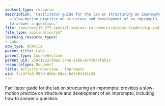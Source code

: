 ```yaml
---
content_type: resource
description: 'Facilitator guide for the lab on structuring an impromptu: provides
  a slow-motion practice on structure and development of an impromptu, including how
  to answer a question.'
file: /courses/15-277-special-seminar-in-communications-leadership-and-personal-effectiveness-coaching-fall-2008/fcc3ffe0983eddbbb8aabd7b91416a33_guide_03.pdf
file_type: application/pdf
learning_resource_types:
- Labs
ocw_type: OCWFile
parent_title: Labs
parent_type: CourseSection
parent_uid: 259c1122-d0e2-374e-a2b9-ac4c87bfeb13
resourcetype: Document
title: Activity Overview - Impromptu
uid: fcc3ffe0-983e-ddbb-b8aa-bd7b91416a33
---
```

Facilitator guide for the lab on structuring an impromptu: provides a slow-motion practice on structure and development of an impromptu, including how to answer a question.

